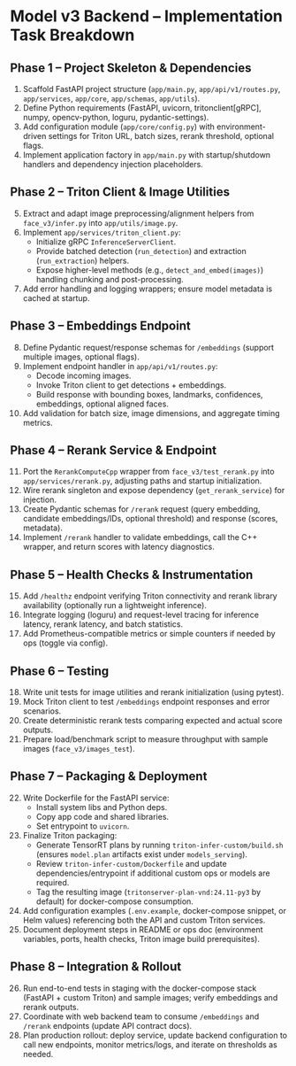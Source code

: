 # Model v3 Backend – Implementation Task Breakdown

## Phase 1 – Project Skeleton & Dependencies
1. Scaffold FastAPI project structure (`app/main.py`, `app/api/v1/routes.py`, `app/services`, `app/core`, `app/schemas`, `app/utils`).
2. Define Python requirements (FastAPI, uvicorn, tritonclient[gRPC], numpy, opencv-python, loguru, pydantic-settings).
3. Add configuration module (`app/core/config.py`) with environment-driven settings for Triton URL, batch sizes, rerank threshold, optional flags.
4. Implement application factory in `app/main.py` with startup/shutdown handlers and dependency injection placeholders.

## Phase 2 – Triton Client & Image Utilities
5. Extract and adapt image preprocessing/alignment helpers from `face_v3/infer.py` into `app/utils/image.py`.
6. Implement `app/services/triton_client.py`:
   - Initialize gRPC `InferenceServerClient`.
   - Provide batched detection (`run_detection`) and extraction (`run_extraction`) helpers.
   - Expose higher-level methods (e.g., `detect_and_embed(images)`) handling chunking and post-processing.
7. Add error handling and logging wrappers; ensure model metadata is cached at startup.

## Phase 3 – Embeddings Endpoint
8. Define Pydantic request/response schemas for `/embeddings` (support multiple images, optional flags).
9. Implement endpoint handler in `app/api/v1/routes.py`:
   - Decode incoming images.
   - Invoke Triton client to get detections + embeddings.
   - Build response with bounding boxes, landmarks, confidences, embeddings, optional aligned faces.
10. Add validation for batch size, image dimensions, and aggregate timing metrics.

## Phase 4 – Rerank Service & Endpoint
11. Port the `RerankComputeCpp` wrapper from `face_v3/test_rerank.py` into `app/services/rerank.py`, adjusting paths and startup initialization.
12. Wire rerank singleton and expose dependency (`get_rerank_service`) for injection.
13. Create Pydantic schemas for `/rerank` request (query embedding, candidate embeddings/IDs, optional threshold) and response (scores, metadata).
14. Implement `/rerank` handler to validate embeddings, call the C++ wrapper, and return scores with latency diagnostics.

## Phase 5 – Health Checks & Instrumentation
15. Add `/healthz` endpoint verifying Triton connectivity and rerank library availability (optionally run a lightweight inference).
16. Integrate logging (loguru) and request-level tracing for inference latency, rerank latency, and batch statistics.
17. Add Prometheus-compatible metrics or simple counters if needed by ops (toggle via config).

## Phase 6 – Testing
18. Write unit tests for image utilities and rerank initialization (using pytest).
19. Mock Triton client to test `/embeddings` endpoint responses and error scenarios.
20. Create deterministic rerank tests comparing expected and actual score outputs.
21. Prepare load/benchmark script to measure throughput with sample images (`face_v3/images_test`).

## Phase 7 – Packaging & Deployment
22. Write Dockerfile for the FastAPI service:
    - Install system libs and Python deps.
    - Copy app code and shared libraries.
    - Set entrypoint to `uvicorn`.
23. Finalize Triton packaging:
    - Generate TensorRT plans by running `triton-infer-custom/build.sh` (ensures `model.plan` artifacts exist under `models_serving`).
    - Review `triton-infer-custom/Dockerfile` and update dependencies/entrypoint if additional custom ops or models are required.
    - Tag the resulting image (`tritonserver-plan-vnd:24.11-py3` by default) for docker-compose consumption.
24. Add configuration examples (`.env.example`, docker-compose snippet, or Helm values) referencing both the API and custom Triton services.
25. Document deployment steps in README or ops doc (environment variables, ports, health checks, Triton image build prerequisites).

## Phase 8 – Integration & Rollout
26. Run end-to-end tests in staging with the docker-compose stack (FastAPI + custom Triton) and sample images; verify embeddings and rerank outputs.
27. Coordinate with web backend team to consume `/embeddings` and `/rerank` endpoints (update API contract docs).
28. Plan production rollout: deploy service, update backend configuration to call new endpoints, monitor metrics/logs, and iterate on thresholds as needed.
